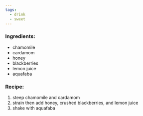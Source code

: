 ```yaml
---
tags:
  - drink
  - sweet
---
```

### Ingredients:
- chamomile
- cardamom
- honey
- blackberries
- lemon juice
- aquafaba

### Recipe:
1. steep chamomile and cardamom
2. strain then add honey, crushed blackberries, and lemon juice
3. shake with aquafaba